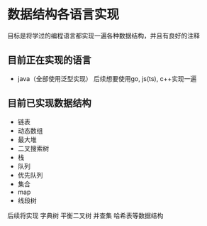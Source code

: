 # 数据结构各语言实现
目标是将学过的编程语言都实现一遍各种数据结构，并且有良好的注释

## 目前正在实现的语言
- java（全部使用泛型实现）
后续想要使用go, js(ts), c++实现一遍

## 目前已实现数据结构
- 链表
- 动态数组
- 最大堆
- 二叉搜索树
- 栈
- 队列
- 优先队列
- 集合
- map
- 线段树

后续将实现 字典树 平衡二叉树 并查集 哈希表等数据结构
